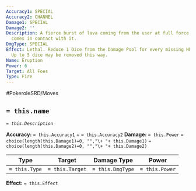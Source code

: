 ```yaml
---
Accuracy1: SPECIAL
Accuracy2: CHANNEL
Damage1: SPECIAL
Damage2: ''
Description: A fierce burst of lava coming from the user at full force charring whatever
  comes in contact with it.
DmgType: SPECIAL
Effect: Lethal. Reduce 1 Dice from the Damage Pool for every missing HP the User has.
  Up to 5 dice may be removed this way.
Name: Eruption
Power: 6
Target: All Foes
Type: Fire
---
```


#PokeroleSRD/Moves

## `= this.name` 
*`= this.Description`*

**Accuracy:** `= this.Accuracy1` + `= this.Accuracy2`
**Damage:** `= this.Power` `= choice(length(this.Damage1)=0, "","\+ "+ this.Damage1)` `= choice(length(this.Damage2)=0, "","\+ "+ this.Damage2)`

| Type          | Target          | Damage Type          | Power          |
| ------------- | --------------- | ---------------- | -------------- |
| `= this.Type` | `= this.Target` | `= this.DmgType` | `= this.Power` | 

**Effect:** `= this.Effect`